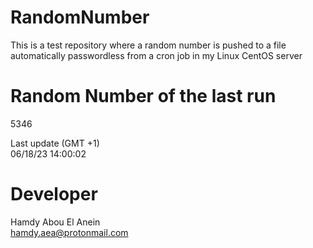 # RandomNumber    
This is a test repository where a random number is pushed to a file automatically passwordless from a cron job in my Linux CentOS server    
# Random Number of the last run   
5346
      
Last update (GMT +1)    
06/18/23 14:00:02
# Developer    
Hamdy Abou El Anein   
hamdy.aea@protonmail.com
